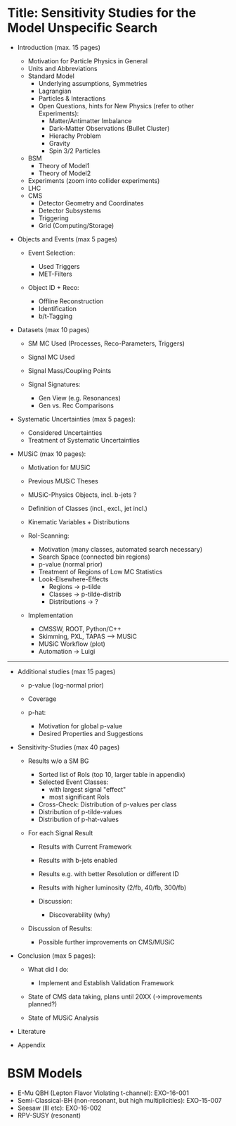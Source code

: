 Title: Sensitivity Studies for the Model Unspecific Search
==========================================================

* Introduction (max. 15 pages)
    * Motivation for Particle Physics in General
    * Units and Abbreviations
    * Standard Model
        * Underlying assumptions, Symmetries
        * Lagrangian
        * Particles & Interactions
        * Open Questions, hints for New Physics (refer to other Experiments):
            * Matter/Antimatter Imbalance
            * Dark-Matter Observations (Bullet Cluster)
            * Hierachy Problem
            * Gravity
            * Spin 3/2 Particles
    * BSM
        * Theory of Model1
        * Theory of Model2
    * Experiments (zoom into collider experiments)
    * LHC
    * CMS
        * Detector Geometry and Coordinates
        * Detector Subsystems
        * Triggering
        * Grid (Computing/Storage)

* Objects and Events (max 5 pages)
    * Event Selection:
        * Used Triggers
        * MET-Filters

    * Object ID + Reco:
        * Offline Reconstruction
        * Identification
        * b/t-Tagging

* Datasets (max 10 pages)
    * SM MC Used (Processes, Reco-Parameters, Triggers)
    * Signal MC Used
    * Signal Mass/Coupling Points

    * Signal Signatures:
        * Gen View (e.g. Resonances)
        * Gen vs. Rec Comparisons

* Systematic Uncertainties (max 5 pages):
    * Considered Uncertainties
    * Treatment of Systematic Uncertainties

* MUSiC (max 10 pages):
    * Motivation for MUSiC
    * Previous MUSiC Theses

    * MUSiC-Physics Objects, incl. b-jets ?
    * Definition of Classes (incl., excl., jet incl.)
    * Kinematic Variables + Distributions

    * RoI-Scanning:
        * Motivation (many classes, automated search necessary)
        * Search Space (connected bin regions)
        * p-value (normal prior)
        * Treatment of Regions of Low MC Statistics
        * Look-Elsewhere-Effects
            * Regions -> p-tilde
            * Classes -> p-tilde-distrib
            * Distributions -> ?

    * Implementation
        * CMSSW, ROOT, Python/C++
        * Skimming, PXL, TAPAS --> MUSiC
        * MUSiC Workflow (plot)
        * Automation -> Luigi

---

* Additional studies (max 15 pages)
    * p-value (log-normal prior)
    * Coverage

    * p-hat:
        * Motivation for global p-value
        * Desired Properties and Suggestions

* Sensitivity-Studies (max 40 pages)
    * Results w/o a SM BG
        * Sorted list of RoIs (top 10, larger table in appendix)
        * Selected Event Classes:
            * with largest signal "effect"
            * most significant RoIs
        * Cross-Check: Distribution of p-values per class
        * Distribution of p-tilde-values
        * Distribution of p-hat-values

    * For each Signal Result
        * Results with Current Framework
        * Results with b-jets enabled
        * Results e.g. with better Resolution or different ID
        * Results with higher luminosity (2/fb, 40/fb, 300/fb)

        * Discussion:
            * Discoverability (why)

    * Discussion of Results:
        * Possible further improvements on CMS/MUSiC


* Conclusion (max 5 pages):
    * What did I do:
        * Implement and Establish Validation Framework

    * State of CMS data taking, plans until 20XX (->improvements planned?)
    * State of MUSiC Analysis

* Literature

* Appendix


BSM Models
==========

* E-Mu QBH (Lepton Flavor Violating t-channel): EXO-16-001
* Semi-Classical-BH (non-resonant, but high multiplicities): EXO-15-007
* Seesaw (lll etc): EXO-16-002
* RPV-SUSY (resonant)

